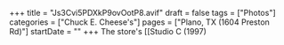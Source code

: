 +++
title = "Js3Cvi5PDXkP9ovOotP8.avif"
draft = false
tags = ["Photos"]
categories = ["Chuck E. Cheese's"]
pages = ["Plano, TX (1604 Preston Rd)"]
startDate = ""
+++
The store's [[Studio C (1997)
